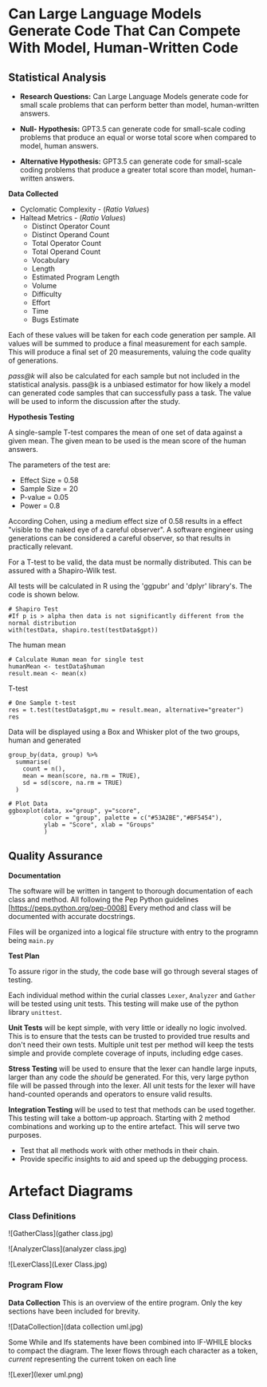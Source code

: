 # Can Large Language Models Generate Code That Can Compete With Model, Human-Written Code

## Statistical Analysis

- **Research Questions:** Can Large Language Models generate code for small scale problems that can perform better than model, human-written answers.

- **Null- Hypothesis:** GPT3.5 can generate code for small-scale coding problems that produce an equal or worse total score when compared to model, human answers.

- **Alternative Hypothesis:** GPT3.5 can generate code for small-scale coding problems that produce a greater total score than model, human-written answers.


**Data Collected** 
- Cyclomatic Complexity - (*Ratio Values*)
- Haltead Metrics - (*Ratio Values*)
  - Distinct Operator Count
  - Distinct Operand Count
  - Total Operator Count
  - Total Operand Count
  - Vocabulary
  - Length
  - Estimated Program Length
  - Volume
  - Difficulty
  - Effort
  - Time
  - Bugs Estimate

Each of these values will be taken for each code generation per sample. All values will be summed to produce a final measurement for each sample. This will produce a final set of 20 measurements, valuing the code quality of generations. 

*pass@k* will also be calculated for each sample but not included in the statistical analysis. pass@k is a unbiased estimator for how likely a model can generated code samples that can successfully pass a task. The value will be used to inform the discussion after the study.

**Hypothesis Testing**

A single-sample T-test compares the mean of one set of data against a given mean. The given mean to be used is the mean score of the human answers. 

The parameters of the test are:
- Effect Size = 0.58
- Sample Size = 20
- P-value = 0.05
- Power = 0.8
  
According Cohen,  using a medium effect size of 0.58 results in a effect "visible to the naked eye of a careful observer". A software engineer using generations can be considered a careful observer, so that results in practically relevant.

For a T-test to be valid, the data must be normally distributed. This can be assured with a Shapiro-Wilk test. 

All tests will be calculated in R using the 'ggpubr' and 'dplyr' library's. The code is shown below.

```
# Shapiro Test
#If p is > alpha then data is not significantly different from the normal distribution
with(testData, shapiro.test(testData$gpt))
```
The human mean

```
# Calculate Human mean for single test
humanMean <- testData$human
result.mean <- mean(x)
```

T-test

```
# One Sample t-test
res = t.test(testData$gpt,mu = result.mean, alternative="greater")
res
```

Data will be displayed using a Box and Whisker plot of the two groups, human and generated

```
group_by(data, group) %>%
  summarise(
    count = n(),
    mean = mean(score, na.rm = TRUE),
    sd = sd(score, na.rm = TRUE)
  )

# Plot Data
ggboxplot(data, x="group", y="score",
          color = "group", palette = c("#53A2BE","#BF5454"),
          ylab = "Score", xlab = "Groups"
          )
```

## Quality Assurance

**Documentation**

The software will be written in tangent to thorough documentation of each class and method. All following the Pep Python guidelines [https://peps.python.org/pep-0008]
Every method and class will be documented with accurate docstrings.

Files will be organized into a logical file structure with entry to the programn being ```main.py```

**Test Plan**

To assure rigor in the study, the code base will go through several stages of testing.

Each individual method within the curial classes ```Lexer```, ```Analyzer``` and ```Gather``` will be tested using unit tests. This testing will make use of the python library ```unittest```.

**Unit Tests** will be kept simple, with very little or ideally no logic involved. This is to ensure that the tests can be trusted to provided true results and don't need their own tests. Multiple unit test per method will keep the tests simple and provide complete coverage of inputs, including edge cases. 

**Stress Testing** will be used to ensure that the lexer can handle large inputs, larger than any code the *should* be generated. For this, very large python file will be passed through into the lexer. All unit tests for the lexer will have hand-counted operands and operators to ensure valid results.

**Integration Testing** will be used to test that methods can be used together. This testing will take a bottom-up approach. Starting with 2 method combinations and working up to the entire artefact. This will serve two purposes. 
- Test that all methods work with other methods in their chain.
- Provide specific insights to aid and speed up the debugging process.




# Artefact Diagrams
### Class Definitions 

![GatherClass](gather class.jpg)

![AnalyzerClass](analyzer class.jpg)

![LexerClass](Lexer Class.jpg)

### Program Flow

**Data Collection**
This is an overview of the entire program. Only the key sections have been included for brevity.

![DataCollection](data collection uml.jpg)

Some While and Ifs statements have been combined into IF-WHILE blocks to compact the diagram. The lexer flows through each character as a token, *current* representing the current token on each line

![Lexer](lexer uml.png)

